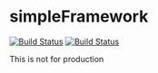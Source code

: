 # simpleFramework


[![Build Status](https://travis-ci.org/pablofmorales/simpleFramework.svg?branch=master)](https://travis-ci.org/pablofmorales/simpleFramework)
[![Build Status](https://codeship.com/projects/27564/status?branch=master)](https://codeship.com/projects/27564/status?branch=master)

This is not for production

